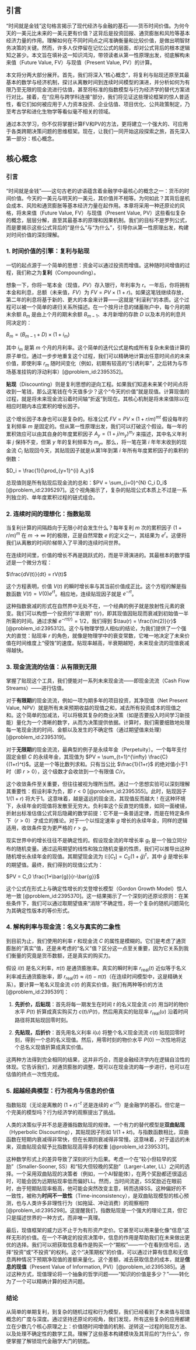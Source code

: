## 引言
“时间就是金钱”这句格言揭示了现代经济与金融的基石——货币时间价值。为何今天的一美元比未来的一美元更有价值？这背后是投资回报、通货膨胀和风险等基本经济力量的作用。理解如何在不同时间点之间准确衡量和比较价值，是做出明智财务决策的关键。然而，许多人仅停留在记忆公式的层面，却对公式背后的根本逻辑知之甚少。本文旨在填补这一知识鸿沟，带领读者从第一性原理出发，彻底解构未来值（Future Value, FV）与现值（Present Value, PV）的计算。

本文将分两大部分展开。首先，我们将深入“核心概念”，将复利与贴现还原至其最基本的数学与经济机制，探讨从离散时间到连续时间模型的演进，并分析如何为有限乃至无限的现金流进行估值，甚至将标准的指数模型与行为经济学的替代方案进行对比。接着，在“应用与跨学科连接”部分，我们将见证这些理论框架的惊人普适性，看它们如何被应用于人力资本投资、企业估值、项目优化、公共政策制定，乃至考古学和进化生物学等看似毫不相关的领域。

通过本次学习，你不仅将掌握计算FV和PV的方法，更将建立一个强大的、可应用于各类跨期决策问题的思维框架。现在，让我们一同开始这段探索之旅，首先深入第一部分：核心概念。

## 核心概念
### 引言

“时间就是金钱”——这句古老的谚语蕴含着金融学中最核心的概念之一：货币的时间价值。今天的一美元与明天的一美元，其价值并不相等。为何如此？其背后是机会成本、风险和通货膨胀等基本经济力量在起作用。本章将采用一种还原论的风格，将未来值（Future Value, FV）与现值（Present Value, PV）这些看似复杂的概念，层层分解，直至其最基本的原理和因果机制。我们的目标不是罗列公式，而是要揭示这些公式背后的“是什么”与“为什么”，引导你从第一性原理出发，构建对时间价值的深刻理解。

### 1. 时间价值的引擎：复利与贴现

一切的起点源于一个简单的思想：资金可以通过投资而增值。这种随时间增值的过程，我们称之为**复利**（Compounding）。

想象一下，你将一笔本金（现值，$PV$）存入银行，年利率为 $r$。一年后，你将拥有本金和利息，总额（未来值，$FV$）为 $FV = PV \times (1+r)$。如果这笔钱继续存放，第二年的利息将基于新的、更大的本金来计算——这就是“利滚利”的本质。这个过程可以被一个简单的递归关系所描述。在一个按月计息的储蓄账户中，每个月的期末余额 $B_m$ 是由上个月的期末余额 $B_{m-1}$、本月新增的存款 $D$ 以及本月的利息共同决定的：

$B_m = (B_{m-1} + D) \times (1 + i_m)$

其中 $i_m$ 是第 $m$ 个月的月利率。这个简单的迭代公式是构成所有复杂未来值计算的原子单位。通过一步步地重复这个过程，我们可以精确地计算出任意时间点的未来价值，即使利率 $r_m$ 随时间变化（例如，初期有较高的“引诱利率”，之后转为与市场基准挂钩的浮动利率）[@problem_id:2395352]。

**贴现**（Discounting）则是复利思想的逆向工程。如果我们知道未来某个时间点将收到一笔钱，那么这笔钱在今天值多少？这个“今天的价值”就是现值。计算现值的过程，就是将未来现金流沿着时间轴“折返”到现在。其核心机制是将未来值除以在相应时期内本应累积的增长因子。

这个增长因子本身也可以是复杂的。标准公式 $FV = PV \times (1 + r/m)^{mt}$ 假设每年的复利频率 $m$ 是固定的。但从第一性原理出发，我们可以打破这个假设。每一年的累积效应可以由其自身的年度累积因子 $A_y = (1 + j/m_y)^{m_y}$ 来描述，其中名义年利率 $j$ 保持不变，但第 $y$ 年的复利频率为 $m_y$。那么，将一笔在第 $i$ 年年末收到的现金流 $C_i$ 贴现回今天，其贴现因子就是从第1年到第 $i$ 年所有年度累积因子的乘积的倒数：

$D_i = \frac{1}{\prod_{y=1}^{i} A_y}$

总现值则是所有贴现后现金流的总和：$PV = \sum_{i=0}^{N} C_i D_i$ [@problem_id:2395297]。这个视角揭示了，复杂的贴现公式本质上不过是一系列独立的、单年度累积过程的链式组合。

### 2. 连续时间的理想化：指数贴现

当复利计算的间隔趋向于无限小时会发生什么？每年复利 $m$ 次的累积因子 $(1 + r/m)^m$ 在 $m \to \infty$ 时的极限，正是自然常数 $e$ 的定义之一，其结果为 $e^r$。这便将我们从离散的时间阶梯带入了平滑的连续时间世界。

在连续时间里，价值的增长不再是跳跃式的，而是平滑演进的。其最根本的数学描述是一个微分方程：

$\frac{dV(t)}{dt} = rV(t)$

这个方程表明，价值 $V(t)$ 的瞬时增长率与其当前价值成正比。这个方程的解是指数函数 $V(t) = V(0)e^{rt}$。相应地，连续贴现因子就是 $e^{-rt}$。

这种指数衰减的形式在自然界中无处不在，一个经典的例子就是放射性元素的衰变。我们可以构想一个投资的“半衰期” $\tau(r)$，即其现值因贴现而衰减到初始值一半所需的时间。通过求解 $e^{-r\tau(r)} = 1/2$，我们得到 $\tau(r) = \frac{\ln(2)}{r}$ [@problem_id:2395312]。这个与物理学惊人相似的结论，为我们提供了一个强大的直觉：贴现率 $r$ 的角色，就像是物理学中的衰变常数，它唯一地决定了未来价值在时间维度上“侵蚀”的速度。贴现率越高，半衰期越短，未来现金流的现值衰减得越快。

### 3. 现金流流的估值：从有限到无限

掌握了贴现这个工具，我们便能对一系列未来现金流——即现金流流（Cash Flow Streams）——进行估值。

对于**有限期**的现金流流，例如一项为期多年的项目投资，其净现值（Net Present Value, NPV）就是所有未来预期收益的现值之和，减去所有投资成本的现值之和。这个简单的加减法，可以将极其复杂的商业决策（如是否要投入时间学习新技能）量化为一个清晰的数字，从而为决策提供依据。计算时，我们需要细致地处理每一笔现金流的时间、金额以及发生的不确定性（通过期望值来处理）[@problem_id:2395319]。

对于**无限期**的现金流流，最典型的例子是永续年金（Perpetuity）。一个每年支付固定金额 $C$ 的永续年金，其现值为 $PV = \sum_{t=1}^{\infty} \frac{C}{(1+r)^t}$。这是一个等比数列求和。只有当公比 $\frac{1}{1+r}$ 的绝对值小于1时（即 $r>0$），这个级数才会收敛到一个有限值 $C/r$。

这个收敛条件至关重要，但往往被视为理所当然。通过一个思想实验可以深刻理解其重要性：假设利率为负，即 $r < 0$ [@problem_id:2395355]。此时，贴现因子 $1/(1+r)$ 将大于1。这意味着，越是遥远的现金流，其现值反而越大！在这种环境下，永续年金的现值将发散至无穷大。负利率这个反直觉的情景，如同一面棱镜，折射出标准估值公式背后隐藏的数学前提：它不是一条普适定律，而是在特定条件下（$r>0$）才成立的推论。对于一个以恒定速率 $g$ 增长的永续年金，同样的逻辑适用，收敛条件变为更严格的 $r > g$。

现实世界中的增长往往不是确定性的。假设现金流的年增长率 $g_t$ 是一个独立同分布的随机变量。通过运用期望的线性和独立随机变量的性质，我们可以推导出这种随机增长永续年金的现值。其期望现金流为 $\mathbb{E}[C_t] = C_0(1+\bar{g})^t$，其中 $\bar{g}$ 是增长率的期望值。最终，我们得到的现值公式为：

$PV = C_0 \frac{1+\bar{g}}{r-\bar{g}}$

这个公式在形式上与确定性增长的戈登增长模型（Gordon Growth Model）惊人地一致 [@problem_id:2395370]。这一结果揭示了一个深刻的还原论原则：在某些条件下，我们可以通过取期望值来“消除”不确定性，将一个复杂的随机问题简化为其确定性版本的等价形式。

### 4. 解构利率与现金流：名义与真实的二象性

到目前为止，我们使用的利率 $r$ 和现金流 $C$ 的属性是模糊的。它们是考虑了通货膨胀的“真实”值，还是未考虑的“名义”值？区分这一点至关重要，因为它关系到我们衡量的究竟是货币数额，还是真实的购买力。

假设 $i(t)$ 是名义利率，$\pi(t)$ 是通货膨胀率。真实的瞬时利率 $r_{\text{real}}(t)$ 近似等于名义利率减去通货膨胀率，即 $r_{\text{real}}(t) \approx i(t) - \pi(t)$（在连续时间模型中，这是精确关系）。要计算一笔名义现金流 $c(t)$ 的真实价值，我们有两种等价的方法 [@problem_id:2395391]：

1.  **先折价，后贴现**：首先将每一期发生在时间 $t$ 的名义现金流 $c(t)$ 用当时的物价水平 $P(t)$ 折算成真实购买力 $c(t)/P(t)$，然后用真实的贴现率 $r_{\text{real}}(u)$ 沿着时间路径将其贴现回零时刻。

2.  **先贴现，后折价**：首先用名义利率 $i(u)$ 将整个名义现金流流 $c(t)$ 贴现回零时刻，得到一个总的名义现值。然后，用零时刻的物价水平 $P(0)$ 一次性地将这个总名义现值折算成真实价值。

这两种方法得到完全相同的结果，这并非巧合，而是金融经济学内在逻辑自洽性的体现。它告诉我们，对通货膨胀的调整，既可以在现金流的每一步进行，也可以在估值的终点一次性完成。

### 5. 超越经典模型：行为视角与信息的价值

指数贴现（无论是离散的 $(1+r)^{-t}$ 还是连续的 $e^{-rt}$）是金融学的基石。但它是一个完美的模型吗？行为经济学的观察提出了挑战。

人类的决策似乎并不总是遵循指数贴现的规律。一个有力的替代模型是**双曲贴现**（Hyperbolic Discounting），其贴现因子形如 $1/(1+kt)$。与指数函数相比，双曲函数在短期内衰减得非常快，但在长期则衰减得非常慢。这意味着，对于遥远的未来，双曲贴现会赋予比指数贴现高得多的权重 [@problem_id:2395331]。

这种数学形式上的差异导致了深刻的行为后果。考虑一个在“较小但较早的奖励”（Smaller-Sooner, SS）和“较大但较晚的奖励”（Larger-Later, LL）之间的选择。一个采用双曲贴现的决策者（例如，一个AI智能体），在两个奖励都还很遥远时，可能会因为远期贴现率低而偏好LL。然而，当时间流逝，SS奖励近在眼前时，由于短期贴现率极高，他可能会突然改变主意，转而选择SS。这种偏好的不一致性，被称为**时间不一致性**（Time-inconsistency），是双曲贴现模型的核心预测，也与人类许多非理性行为（如拖延、冲动消费）的观察相符 [@problem_id:2395298]。这提醒我们，指数贴现是一个强大的理论工具，但它只是描述世界的一种方式，而非唯一真理。

最后，现值框架的威力远不止于为有形资产定价。它甚至可以用来量化像“信息”这样无形的价值。在一个不确定的投资决策中，信息的作用是帮助我们在未来做出更优的选择。我们可以把获取信息看作是购买一个“期权”——一个在看到信号后，选择“投资”或“不投资”的权利。这个“决策期权”的价值，可以通过计算有信息和无信息两种情况下预期净现值的差额来量化。这个差额，减去获取信息的成本，就是**信息的现值**（Present Value of Information, PVI）[@problem_id:2395385]。通过这种方式，现值理论将一个抽象的哲学问题——“知识的价值是多少？”——转化为了一个可以精确计算的经济问题。

### 结论

从简单的单期复利，到复杂的随机过程和行为模型，我们已经看到了未来值与现值概念的广度与深度。通过坚持还原论的视角，我们发现，所有这些复杂的应用都建立在少数几个核心原理之上：价值随时间增值的机制、逆转这一过程的贴现方法、以及处理不确定性的数学工具。理解了这些基本构建模块及其背后的“为什么”，你便掌握了解锁现代金融学大门的钥匙。

